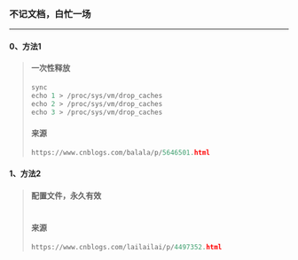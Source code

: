 ### 不记文档，白忙一场

------

#### 0、方法1

> #### 一次性释放
>
> ```python
> sync
> echo 1 > /proc/sys/vm/drop_caches
> echo 2 > /proc/sys/vm/drop_caches
> echo 3 > /proc/sys/vm/drop_caches
> ```
>
> #### 来源
>
> ```python
> https://www.cnblogs.com/balala/p/5646501.html
> ```

#### 1、方法2

> #### 配置文件，永久有效
>
> ```python
> 
> ```
>
> #### 来源
>
> ```python
> https://www.cnblogs.com/lailailai/p/4497352.html
> ```